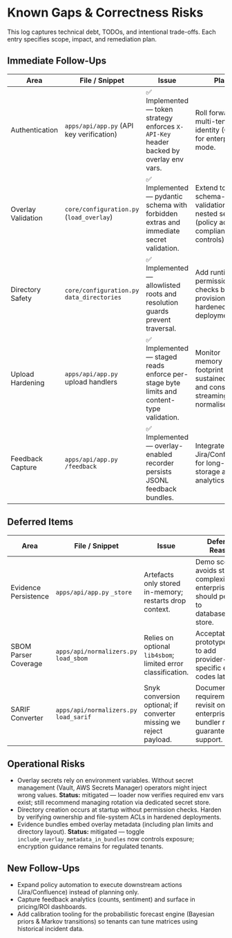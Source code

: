 # Known Gaps & Correctness Risks

This log captures technical debt, TODOs, and intentional trade-offs. Each entry specifies scope,
impact, and remediation plan.

## Immediate Follow-Ups

| Area | File / Snippet | Issue | Plan |
| ---- | -------------- | ----- | ---- |
| Authentication | `apps/api/app.py` (API key verification) | ✅ Implemented — token strategy enforces `X-API-Key` header backed by overlay env vars. | Roll forward to multi-tenant identity (OIDC) for enterprise mode. |
| Overlay Validation | `core/configuration.py` (`load_overlay`) | ✅ Implemented — pydantic schema with forbidden extras and immediate secret validation. | Extend to schema-level validation for nested sections (policy actions, compliance controls). |
| Directory Safety | `core/configuration.py` `data_directories` | ✅ Implemented — allowlisted roots and resolution guards prevent traversal. | Add runtime permission checks before provisioning in hardened deployments. |
| Upload Hardening | `apps/api/app.py` upload handlers | ✅ Implemented — staged reads enforce per-stage byte limits and content-type validation. | Monitor memory footprint under sustained load and consider streaming normalisers. |
| Feedback Capture | `apps/api/app.py` `/feedback` | ✅ Implemented — overlay-enabled recorder persists JSONL feedback bundles. | Integrate with Jira/Confluence for long-term storage and analytics. |

## Deferred Items

| Area | File / Snippet | Issue | Deferred Reason |
| ---- | -------------- | ----- | --------------- |
| Evidence Persistence | `apps/api/app.py` `_store` | Artefacts only stored in-memory; restarts drop context. | Demo scope avoids storage complexity; enterprise build should persist to database/object store. |
| SBOM Parser Coverage | `apps/api/normalizers.py` `load_sbom` | Relies on optional `lib4sbom`; limited error classification. | Acceptable for prototype; plan to add provider-specific error codes later. |
| SARIF Converter | `apps/api/normalizers.py` `load_sarif` | Snyk conversion optional; if converter missing we reject payload. | Documented requirement; revisit once enterprise bundler needs guaranteed support. |

## Operational Risks

- Overlay secrets rely on environment variables. Without secret management (Vault, AWS Secrets Manager)
  operators might inject wrong values. **Status:** mitigated — loader now verifies required env vars
  exist; still recommend managing rotation via dedicated secret store.
- Directory creation occurs at startup without permission checks. Harden by verifying ownership and
  file-system ACLs in hardened deployments.
- Evidence bundles embed overlay metadata (including plan limits and directory layout). **Status:**
  mitigated — toggle `include_overlay_metadata_in_bundles` now controls exposure; encryption guidance
  remains for regulated tenants.

## New Follow-Ups

- Expand policy automation to execute downstream actions (Jira/Confluence) instead of planning only.
- Capture feedback analytics (counts, sentiment) and surface in pricing/ROI dashboards.
- Add calibration tooling for the probabilistic forecast engine (Bayesian priors & Markov transitions) so tenants can tune matrices using historical incident data.
